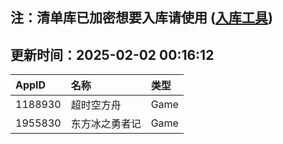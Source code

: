 ## 注：清单库已加密想要入库请使用 ([入库工具](https://github.com/BlankTMing/ManifestAutoUpdate/releases))

## 更新时间：2025-02-02 00:16:12
| AppID | 名称 | 类型  |
| :-------------------- | :----------------------------- | :----------- |
| 1188930 | 超时空方舟| Game |
| 1955830 | 东方冰之勇者记| Game |
